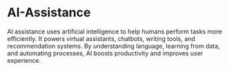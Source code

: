 # AI-Assistance
AI assistance uses artificial intelligence to help humans perform tasks more efficiently. It powers virtual assistants, chatbots, writing tools, and recommendation systems. By understanding language, learning from data, and automating processes, AI boosts productivity and improves user experience.
